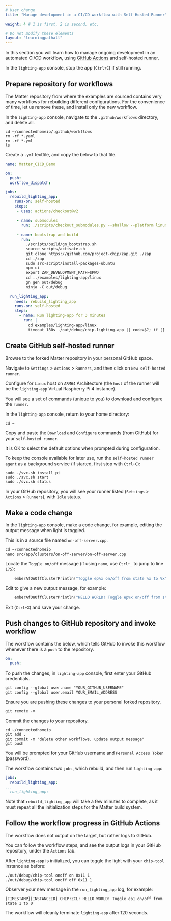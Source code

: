```yaml
---
# User change
title: "Manage development in a CI/CD workflow with Self-Hosted Runner"

weight: 4 # 1 is first, 2 is second, etc.

# Do not modify these elements
layout: "learningpathall"
---
```

In this section you will learn how to manage ongoing development in an automated CI/CD workflow, using [GitHub Actions](https://github.com/features/actions) and self-hosted runner.

In the `lighting-app` console, stop the app (`Ctrl+C`) if still running.

## Prepare repository for workflows

The Matter repository from where the examples are sourced contains very many workflows for rebuilding different configurations. For the convenience of time, let us remove these, and install only the new workflow.

In the `lighting-app` console, navigate to the `.github/workflows` directory, and delete all.
```console
cd ~/connectedhomeip/.github/workflows
rm -rf *.yaml
rm -rf *.yml
ls
```
Create a `.yml` textfile, and copy the below to that file.
```yml
name: Matter_CICD_Demo

on:
  push:
  workflow_dispatch:

jobs:
  rebuild_lighting_app:
    runs-on: self-hosted
    steps:
     - uses: actions/checkout@v2
     
     - name: submodules
       run: ./scripts/checkout_submodules.py --shallow --platform linux
       
     - name: bootstrap and build
       run: |
         ./scripts/build/gn_bootstrap.sh
         source scripts/activate.sh
         git clone https://github.com/project-chip/zap.git ./zap
         cd ./zap
         sudo src-script/install-packages-ubuntu
         npm ci
         export ZAP_DEVELOPMENT_PATH=$PWD
         cd ../examples/lighting-app/linux
         gn gen out/debug
         ninja -C out/debug
         
  run_lighting_app:
    needs: rebuild_lighting_app
    runs-on: self-hosted
    steps:
      - name: Run lighting-app for 3 minutes
        run: |
          cd examples/lighting-app/linux
          timeout 180s ./out/debug/chip-lighting-app || code=$?; if [[ $code -ne 124 && $code -ne 0 ]]; then exit $code; fi
```

## Create GitHub self-hosted runner

Browse to the forked Matter repository in your personal GitHub space.

Navigate to `Settings` > `Actions` > `Runners`, and then click on `New self-hosted runner`.

Configure for `Linux` host on `ARM64` Architecture (the `host` of the runner will be the `lighting-app` Virtual Raspberry Pi 4 instance).

You will see a set of commands (unique to you) to download and configure the `runner`.

In the `lighting-app` console, return to your home directory:
```console
cd ~
```
Copy and paste the `Download` and `Configure` commands (from GitHub) for your `self-hosted runner`.

It is OK to select the default options when prompted during configuration.

To keep the console available for later use, run the `self-hosted runner agent` as a background service (if started, first stop with `Ctrl+C`):
```console
sudo ./svc.sh install pi
sudo ./svc.sh start
sudo ./svc.sh status
```
In your GitHub repository, you will see your runner listed (`Settings` > `Actions` > `Runners`), with `Idle` status.

## Make a code change

In the `lighting-app` console, make a code change, for example, editing the output message when light is toggled.

This is in a source file named `on-off-server.cpp`.
```console 
cd ~/connectedhomeip
nano src/app/clusters/on-off-server/on-off-server.cpp
```
Locate the `Toggle on/off` message (if using `nano`, use `Ctrl+_` to jump to line `175`):
```C
    emberAfOnOffClusterPrintln("Toggle ep%x on/off from state %x to %x", endpoint, currentValue, newValue);
```
Edit to give a new output message, for example:
```C
    emberAfOnOffClusterPrintln("HELLO WORLD! Toggle ep%x on/off from state %x to %x", endpoint, currentValue, newValue);
```
Exit (`Ctrl+X`) and save your change.

## Push changes to GitHub repository and invoke workflow

The workflow contains the below, which tells GitHub to invoke this workflow whenever there is a `push` to the repository.
```yml
on:
  push:
```
To push the changes, in `lighting-app` console, first enter your GitHub credentials.
```console
git config --global user.name "YOUR_GITHUB_USERNAME"
git config --global user.email YOUR_EMAIL_ADDRESS
```
Ensure you are pushing these changes to your personal forked repository.
```console
git remote -v 
```
Commit the changes to your repository.
```console
cd ~/connectedhomeip
git add .
git commit -m "delete other workflows, update output message"
git push
```
You will be prompted for your GitHub username and `Personal Access Token` (password).

The workflow contains two `jobs`, which rebuild, and then run `lighting-app`:
```yml
jobs:
  rebuild_lighting_app:
...
  run_lighting_app:
```
Note that `rebuild_lighting_app` will take a few minutes to complete, as it must repeat all the initialization steps for the Matter build system.

## Follow the workflow progress in GitHub Actions

The workflow does not output on the target, but rather logs to GitHub.

You can follow the workflow steps, and see the output logs in your GitHub repository, under the `Actions` tab.

After `lighting-app` is initialized, you can toggle the light with your `chip-tool` instance as before:
```console
./out/debug/chip-tool onoff on 0x11 1
./out/debug/chip-tool onoff off 0x11 1
```
Observer your new message in the `run_lighting_app` log, for example:
```output
[TIMESTAMP][INSTANCEID] CHIP:ZCL: HELLO WORLD! Toggle ep1 on/off from state 1 to 0
```
The workflow will cleanly terminate `lighting-app` after 120 seconds.
